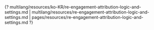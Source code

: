 {? multilang/resources/ko-KR/re-engagement-attribution-logic-and-settings.md | multilang/resources/re-engagement-attribution-logic-and-settings.md | pages/resources/re-engagement-attribution-logic-and-settings.md ?}
